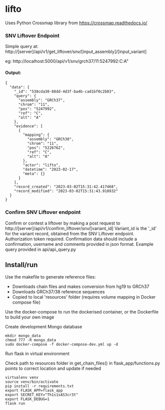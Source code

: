 # lifto

Uses Python Crossmap library from https://crossmap.readthedocs.io/

### SNV Liftover Endpoint
Simple query at: http://[server]/api/v1/get_liftover/snv/[input_assembly]/[input_variant]

eg: http://localhost:5000/api/v1/snv/grch37/11:5247992:C:A"


#### Output:

```
{
  "data": {
    "_id": "538cda30-88dd-4d3f-ba4b-cad1bf0c2b03", 
    "query": {
      "assembly": "GRCh37", 
      "chrom": "11", 
      "pos": "5247992", 
      "ref": "C", 
      "alt": "A"
    }, 
    "evidence": [
      {
        "mapping": {
          "assembly": "GRCh38", 
          "chrom": "11", 
          "pos": "5226762", 
          "ref": "C", 
          "alt": "A"
        }, 
        "actor": "lifto", 
        "datetime": "2023-02-17", 
        "meta": {}
      }
    ],
    "record_created": "2023-03-02T15:31:42.417468", 
    "record_modified": "2023-03-02T15:31:43.918932"
  }
}
```

### Confirm SNV Liftover endpoint
Confirm or contest a liftover by making a post request to http://[server]/api/v1/confirm_liftover/snv/[variant_id]
Variant_id is the '_id' for the variant record, obtained from the SNV Liftover endpoint.
Authorization token required.
Confirmation data should include a confirmation, username and comments provided in json format. Example query provided in api/api_query.py

## Install/run

Use the makefile to generate reference files:
- Downloads chain files and makes conversion from hg19 to GRCh37
- Downloads GRCh37/38 reference sequences
- Copied to local 'resources' folder (requires volume mapping in Docker compose file)

Use the docker-compose to run the dockerised container, or the Dockerfile to build your own image


Create development Mongo database
```commandline
mkdir mongo_data
chmod 777 -R mongo_data
sudo docker-compose -f docker-compose-dev.yml up -d
```

Run flask in virtual environment

Check path to resources folder in get_chain_files() in flask_app/functions.py points to correct location and update if needed
```commandline
virtualenv venv
source venv/bin/activate
pip install -r requirements.txt
export FLASK_APP=flask_app
export SECRET_KEY="Th1s1sAS3cr3t"
export FLASK_DEBUG=1
flask run
```